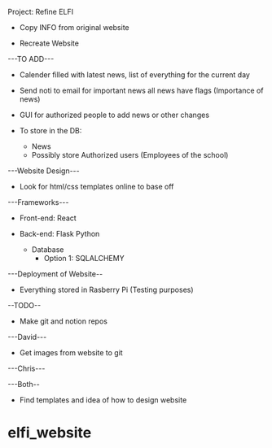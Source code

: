 Project: Refine ELFI

- Copy INFO from original website

- Recreate Website

---TO ADD---

- Calender filled with latest news, list of everything for the current day
    
- Send noti to email for important news all news have flags (Importance of news)

- GUI for authorized people to add news or other changes

- To store in the DB:
    - News
    - Possibly store Authorized users (Employees of the school)

---Website Design---

- Look for html/css templates online to base off

---Frameworks---

- Front-end: React

- Back-end: Flask Python
    - Database
        - Option 1: SQLALCHEMY

---Deployment of Website--

- Everything stored in Rasberry Pi (Testing purposes)


--TODO--

- Make git and notion repos

---David---

- Get images from website to git

---Chris---

---Both--

- Find templates and idea of how to design website
# elfi_website
